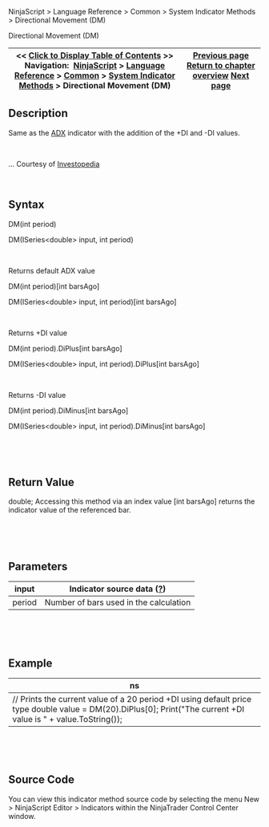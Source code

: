 ﻿


NinjaScript \> Language Reference \> Common \> System Indicator Methods \> Directional Movement (DM)






















Directional Movement (DM)







| \<\< [Click to Display Table of Contents](directional_movement_dm.md) \>\> **Navigation:**     [NinjaScript](ninjascript-1.md) \> [Language Reference](language_reference_wip-1.md) \> [Common](common-1.md) \> [System Indicator Methods](indicators-1.md) \> Directional Movement (DM) | [Previous page](darvas-1.md) [Return to chapter overview](indicators-1.md) [Next page](directional_movement_index_dmi-1.md) |
| --- | --- |











## Description


Same as the [ADX](average_directional_index_adx-1.md) indicator with the addition of the \+DI and \-DI values. 


 


... Courtesy of [Investopedia](http://www.investopedia.com/terms/d/dmi.asp)


 


## Syntax


DM(int period)  

DM(ISeries\<double\> input, int period)


 


Returns default ADX value  

DM(int period)\[int barsAgo]  

DM(ISeries\<double\> input, int period)\[int barsAgo]


 


Returns \+DI value  

DM(int period).DiPlus\[int barsAgo]  

DM(ISeries\<double\> input, int period).DiPlus\[int barsAgo]


 


Returns \-DI value  

DM(int period).DiMinus\[int barsAgo]  

DM(ISeries\<double\> input, int period).DiMinus\[int barsAgo]


 


 


## Return Value


double; Accessing this method via an index value \[int barsAgo] returns the indicator value of the referenced bar.


 


 


## Parameters




| input | Indicator source data ([?](valid_input_data_for_indicator-1.md)) |
| --- | --- |
| period | Number of bars used in the calculation |



 


 


## Example




| ns |
| --- |
| // Prints the current value of a 20 period \+DI using default price type double value \= DM(20).DiPlus\[0]; Print("The current \+DI value is " \+ value.ToString()); |



 


 


## Source Code


You can view this indicator method source code by selecting the menu New \> NinjaScript Editor \> Indicators within the NinjaTrader Control Center window.








